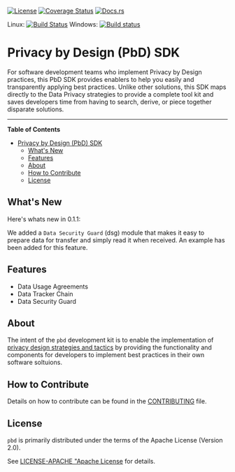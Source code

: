 [![License](https://img.shields.io/badge/License-Apache%202.0-blue.svg)](https://opensource.org/licenses/Apache-2.0)
[![Coverage Status](https://coveralls.io/repos/github/dsietz/pbd/badge.svg?branch=master)](https://coveralls.io/github/dsietz/pbd?branch=master)
[![Docs.rs](https://docs.rs/pbd/badge.svg)](https://docs.rs/pbd)

Linux: [![Build Status](https://travis-ci.org/dsietz/pbd.svg?branch=master)](https://travis-ci.org/dsietz/pbd)
Windows: [![Build status](https://ci.appveyor.com/api/projects/status/o3w8863fpji4pfoq?svg=true)](https://ci.appveyor.com/project/dsietz/pbd/branch/master)


# Privacy by Design (PbD) SDK

For software development teams who implement Privacy by Design practices, this PbD SDK provides enablers to help you easily and transparently applying best practices. Unlike other solutions, this SDK maps directly to the Data Privacy strategies to provide a complete tool kit and saves developers time from having to search, derive, or piece together disparate solutions.

---

**Table of Contents**
- [Privacy by Design (PbD) SDK](#privacy-by-design-pbd-sdk)
  - [What's New](#whats-new)
  - [Features](#features)
  - [About](#about)
  - [How to Contribute](#how-to-contribute)
  - [License](#license)

## What's New

Here's whats new in 0.1.1:

We added a `Data Security Guard` (dsg) module that makes it easy to prepare data for transfer and simply read it when received. An example has been added for this feature.

## Features

- Data Usage Agreements
- Data Tracker Chain
- Data Security Guard

## About

The intent of the `pbd` development kit is to enable the implementation of [privacy design strategies and tactics](./docs/DESIGN-STRATEGIES.md) by providing the functionality and components for developers to implement best practices in their own software soltuions. 

## How to Contribute

Details on how to contribute can be found in the [CONTRIBUTING](./CONTRIBUTING.md) file.

## License

`pbd` is primarily distributed under the terms of the Apache License (Version 2.0).

See [LICENSE-APACHE "Apache License](./LICENSE-APACHE) for details.